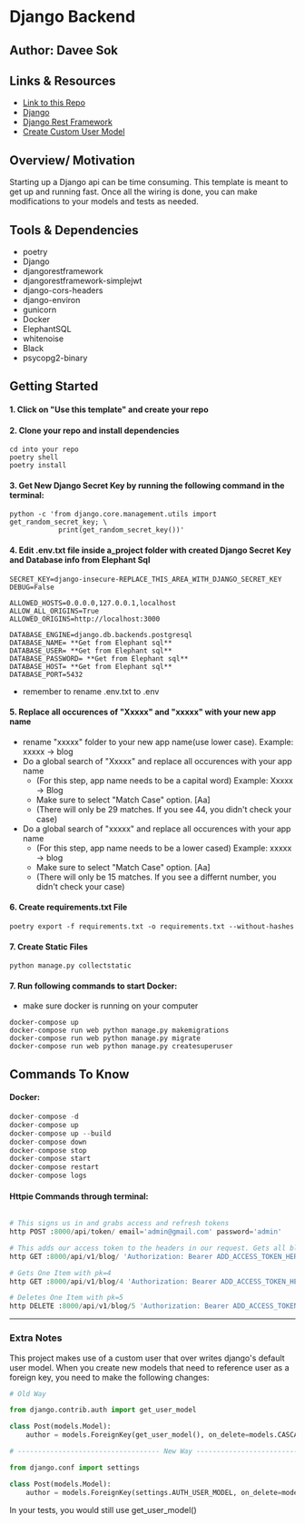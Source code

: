 # Django Backend

## Author: Davee Sok

## Links & Resources

- [Link to this Repo](https://github.com/daveeS987/template-davees-django-api)
- [Django](https://docs.djangoproject.com/en/3.2/)
- [Django Rest Framework](https://www.django-rest-framework.org/)
- [Create Custom User Model](https://testdriven.io/blog/django-custom-user-model/)

## Overview/ Motivation

Starting up a Django api can be time consuming. This template is meant to get up and running fast. Once all the wiring is done, you can make modifications to your models and tests as needed.

## Tools & Dependencies

- poetry
- Django
- djangorestframework
- djangorestframework-simplejwt
- django-cors-headers
- django-environ
- gunicorn
- Docker
- ElephantSQL
- whitenoise
- Black
- psycopg2-binary

## Getting Started

#### 1. Click on "Use this template" and create your repo

#### 2. Clone your repo and install dependencies

```iterm
cd into your repo
poetry shell
poetry install
```

#### 3. Get New Django Secret Key by running the following command in the terminal:

```iterm
python -c 'from django.core.management.utils import get_random_secret_key; \
            print(get_random_secret_key())'
```

#### 4. Edit .env.txt file inside a_project folder with created Django Secret Key and Database info from Elephant Sql

```env
SECRET_KEY=django-insecure-REPLACE_THIS_AREA_WITH_DJANGO_SECRET_KEY
DEBUG=False

ALLOWED_HOSTS=0.0.0.0,127.0.0.1,localhost
ALLOW_ALL_ORIGINS=True
ALLOWED_ORIGINS=http://localhost:3000

DATABASE_ENGINE=django.db.backends.postgresql
DATABASE_NAME= **Get from Elephant sql**
DATABASE_USER= **Get from Elephant sql**
DATABASE_PASSWORD= **Get from Elephant sql**
DATABASE_HOST= **Get from Elephant sql**
DATABASE_PORT=5432
```

- remember to rename .env.txt to .env

#### 5. Replace all occurences of "Xxxxx" and "xxxxx" with your new app name

- rename "xxxxx" folder to your new app name(use lower case). Example: xxxxx -> blog
- Do a global search of "Xxxxx" and replace all occurences with your app name
  - (For this step, app name needs to be a capital word) Example: Xxxxx -> Blog
  - Make sure to select "Match Case" option. [Aa]
  - (There will only be 29 matches. If you see 44, you didn't check your case)
- Do a global search of "xxxxx" and replace all occurences with your app name
  - (For this step, app name needs to be a lower cased) Example: xxxxx -> blog
  - Make sure to select "Match Case" option. [Aa]
  - (There will only be 15 matches. If you see a differnt number, you didn't check your case)

#### 6. Create requirements.txt File

```terminal
poetry export -f requirements.txt -o requirements.txt --without-hashes
```

#### 7. Create Static Files

```terminal
python manage.py collectstatic
```

#### 7. Run following commands to start Docker:

- make sure docker is running on your computer

```iterm
docker-compose up
docker-compose run web python manage.py makemigrations
docker-compose run web python manage.py migrate
docker-compose run web python manage.py createsuperuser
```

## Commands To Know

#### Docker:

```python
docker-compose -d
docker-compose up
docker-compose up --build
docker-compose down
docker-compose stop
docker-compose start
docker-compose restart
docker-compose logs
```

#### Httpie Commands through terminal:

```python

# This signs us in and grabs access and refresh tokens
http POST :8000/api/token/ email='admin@gmail.com' password='admin'

# This adds our access token to the headers in our request. Gets all blogs
http GET :8000/api/v1/blog/ 'Authorization: Bearer ADD_ACCESS_TOKEN_HERE'

# Gets One Item with pk=4
http GET :8000/api/v1/blog/4 'Authorization: Bearer ADD_ACCESS_TOKEN_HERE'

# Deletes One Item with pk=5
http DELETE :8000/api/v1/blog/5 'Authorization: Bearer ADD_ACCESS_TOKEN_HERE'
```

---

### Extra Notes

This project makes use of a custom user that over writes django's default user model. When you create new models that need to reference user as a foreign key, you need to make the following changes:

```python
# Old Way

from django.contrib.auth import get_user_model

class Post(models.Model):
    author = models.ForeignKey(get_user_model(), on_delete=models.CASCADE)

# ----------------------------------- New Way -----------------------------------

from django.conf import settings

class Post(models.Model):
    author = models.ForeignKey(settings.AUTH_USER_MODEL, on_delete=models.CASCADE)

```

In your tests, you would still use get_user_model()
